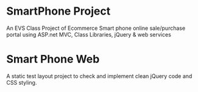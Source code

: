 # SmartPhone Project
An EVS Class Project of Ecommerce Smart phone online sale/purchase portal using ASP.net MVC, Class Libraries, jQuery & web services

# Smart Phone Web
A static test layout project to check and implement clean jQuery code and CSS styling.

